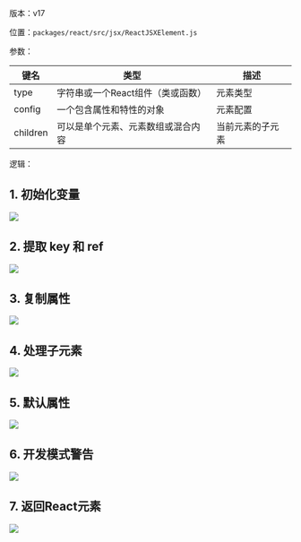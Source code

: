 版本：v17

位置：`packages/react/src/jsx/ReactJSXElement.js`

参数：

| 键名     | 类型                               | 描述             |
| -------- | ---------------------------------- | ---------------- |
| type     | 字符串或一个React组件（类或函数）  | 元素类型         |
| config   | 一个包含属性和特性的对象           | 元素配置         |
| children | 可以是单个元素、元素数组或混合内容 | 当前元素的子元素 |

逻辑：

## 1. 初始化变量

   ![](https://gitee.com/lao-jiawei/photo-gallery/raw/master/images/react/createElement-1.jfif)

## 2. 提取 key 和 ref

   ![](https://gitee.com/lao-jiawei/photo-gallery/raw/master/images/react/createElement-2_1.jfif)

## 3. 复制属性

   ![](https://gitee.com/lao-jiawei/photo-gallery/raw/master/images/react/createElement_3.jfif)

## 4. 处理子元素

   ![](https://gitee.com/lao-jiawei/photo-gallery/raw/master/images/react/createElement_4.jfif)

## 5. 默认属性

   ![](https://gitee.com/lao-jiawei/photo-gallery/raw/master/images/react/createElement_5.jfif)

## 6. 开发模式警告

   ![](https://gitee.com/lao-jiawei/photo-gallery/raw/master/images/react/createElement_6.jfif)

## 7. 返回React元素

   ![](https://gitee.com/lao-jiawei/photo-gallery/raw/master/images/react/createElement_7.jfif)